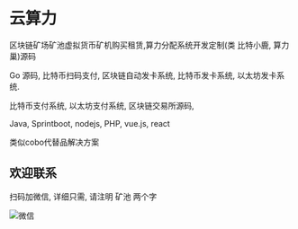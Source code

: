 # 云算力

区块链矿场矿池虚拟货币矿机购买租赁,算力分配系统开发定制(类 比特小鹿, 算力巢)源码

Go 源码, 比特币扫码支付, 区块链自动发卡系统, 比特币发卡系统, 以太坊发卡系统. 

比特币支付系统, 以太坊支付系统, 区块链交易所源码,

Java, Sprintboot, nodejs, PHP, vue.js, react

类似cobo代替品解决方案



## 欢迎联系

扫码加微信, 详细只需, 请注明 矿池 两个字

![微信](https://user-images.githubusercontent.com/84726622/122638548-41a20900-d127-11eb-85a1-a989ea3a43c4.png)
